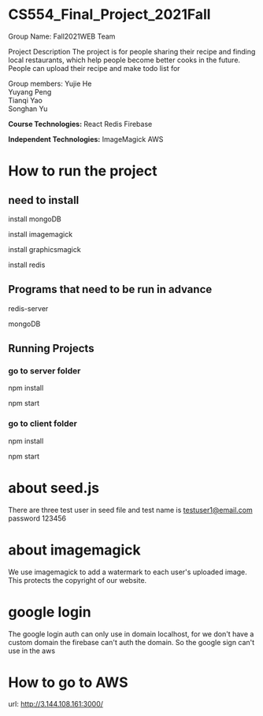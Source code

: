 # CS554_Final_Project_2021Fall


Group Name: Fall2021WEB Team

Project​​ Description
The project is for people sharing their recipe and finding local restaurants, which help people become better cooks in the future. People can upload their recipe and make todo list for 


Group members: 
Yujie He		
Yuyang Peng		
Tianqi Yao		
Songhan Yu      	           

**Course Technologies:**
React
Redis
Firebase

**Independent Technologies:**
ImageMagick 
AWS



# How to run the project

## need to install

install mongoDB

install imagemagick

install graphicsmagick

install redis

## Programs that need to be run in advance

redis-server

mongoDB

## Running Projects

### go to server folder

npm install

npm start

### go to client folder

npm install

npm start

# about seed.js
There are three test user in seed file and 
test name is testuser1@email.com  password 123456

# about imagemagick
We use imagemagick to add a watermark to each user's uploaded image. This protects the copyright of our website.

# google login
The google login auth can only use in domain localhost, for we don't have a custom domain the firebase can't auth the domain. So the google sign can't use in the aws

# How to go to AWS
url: http://3.144.108.161:3000/




